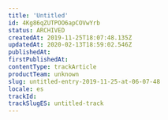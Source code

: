 ```yaml
---
title: 'Untitled'
id: 4Kg86qZUTPOO6apCOVwYrb
status: ARCHIVED
createdAt: 2019-11-25T18:07:48.135Z
updatedAt: 2020-02-13T18:59:02.546Z
publishedAt: 
firstPublishedAt: 
contentType: trackArticle
productTeam: unknown
slug: untitled-entry-2019-11-25-at-06-07-48
locale: es
trackId: 
trackSlugES: untitled-track
---
```



